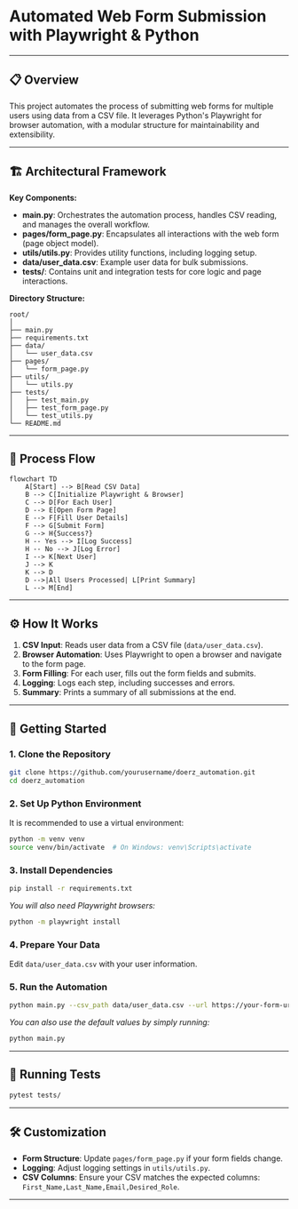 # Automated Web Form Submission with Playwright & Python


---

## 📋 Overview

This project automates the process of submitting web forms for multiple users using data from a CSV file. It leverages Python's Playwright for browser automation, with a modular structure for maintainability and extensibility.

---

## 🏗️ Architectural Framework

**Key Components:**
- **main.py**: Orchestrates the automation process, handles CSV reading, and manages the overall workflow.
- **pages/form_page.py**: Encapsulates all interactions with the web form (page object model).
- **utils/utils.py**: Provides utility functions, including logging setup.
- **data/user_data.csv**: Example user data for bulk submissions.
- **tests/**: Contains unit and integration tests for core logic and page interactions.

**Directory Structure:**
```
root/
│
├── main.py
├── requirements.txt
├── data/
│   └── user_data.csv
├── pages/
│   └── form_page.py
├── utils/
│   └── utils.py
├── tests/
│   ├── test_main.py
│   ├── test_form_page.py
│   └── test_utils.py
└── README.md
```

---

## 🔄 Process Flow

```mermaid
flowchart TD
    A[Start] --> B[Read CSV Data]
    B --> C[Initialize Playwright & Browser]
    C --> D[For Each User]
    D --> E[Open Form Page]
    E --> F[Fill User Details]
    F --> G[Submit Form]
    G --> H{Success?}
    H -- Yes --> I[Log Success]
    H -- No --> J[Log Error]
    I --> K[Next User]
    J --> K
    K --> D
    D -->|All Users Processed| L[Print Summary]
    L --> M[End]
```

---

## ⚙️ How It Works

1. **CSV Input**: Reads user data from a CSV file (`data/user_data.csv`).
2. **Browser Automation**: Uses Playwright to open a browser and navigate to the form page.
3. **Form Filling**: For each user, fills out the form fields and submits.
4. **Logging**: Logs each step, including successes and errors.
5. **Summary**: Prints a summary of all submissions at the end.

---

## 🚀 Getting Started

### 1. **Clone the Repository**
```bash
git clone https://github.com/yourusername/doerz_automation.git
cd doerz_automation
```

### 2. **Set Up Python Environment**
It is recommended to use a virtual environment:
```bash
python -m venv venv
source venv/bin/activate  # On Windows: venv\Scripts\activate
```

### 3. **Install Dependencies**
```bash
pip install -r requirements.txt
```
*You will also need Playwright browsers:*
```bash
python -m playwright install
```

### 4. **Prepare Your Data**
Edit `data/user_data.csv` with your user information.

### 5. **Run the Automation**
```bash
python main.py --csv_path data/user_data.csv --url https://your-form-url.com/
```
*You can also use the default values by simply running:*
```bash
python main.py
```

---

## 🧪 Running Tests

```bash
pytest tests/
```

---

## 🛠️ Customization

- **Form Structure**: Update `pages/form_page.py` if your form fields change.
- **Logging**: Adjust logging settings in `utils/utils.py`.
- **CSV Columns**: Ensure your CSV matches the expected columns: `First_Name,Last_Name,Email,Desired_Role`.

---
